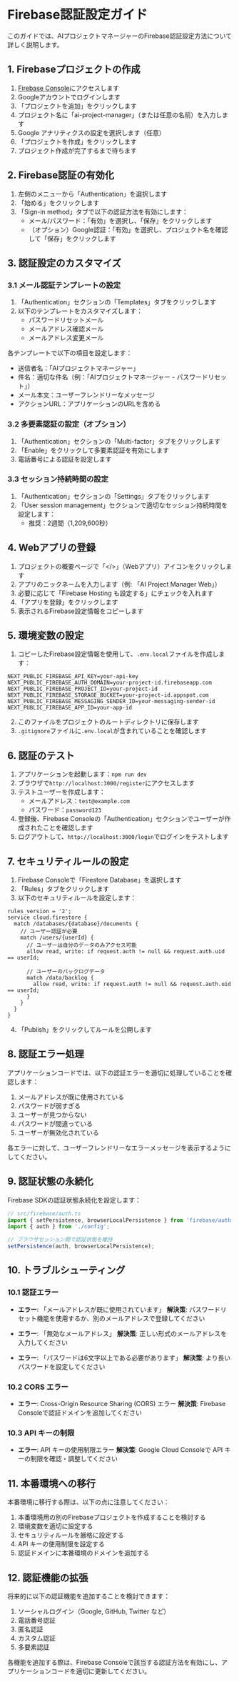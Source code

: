 # Firebase認証設定ガイド

このガイドでは、AIプロジェクトマネージャーのFirebase認証設定方法について詳しく説明します。

## 1. Firebaseプロジェクトの作成

1. [Firebase Console](https://console.firebase.google.com/)にアクセスします
2. Googleアカウントでログインします
3. 「プロジェクトを追加」をクリックします
4. プロジェクト名に「ai-project-manager」（または任意の名前）を入力します
5. Google アナリティクスの設定を選択します（任意）
6. 「プロジェクトを作成」をクリックします
7. プロジェクト作成が完了するまで待ちます

## 2. Firebase認証の有効化

1. 左側のメニューから「Authentication」を選択します
2. 「始める」をクリックします
3. 「Sign-in method」タブで以下の認証方法を有効にします：
   - メール/パスワード：「有効」を選択し、「保存」をクリックします
   - （オプション）Google認証：「有効」を選択し、プロジェクト名を確認して「保存」をクリックします

## 3. 認証設定のカスタマイズ

### 3.1 メール認証テンプレートの設定

1. 「Authentication」セクションの「Templates」タブをクリックします
2. 以下のテンプレートをカスタマイズします：
   - パスワードリセットメール
   - メールアドレス確認メール
   - メールアドレス変更メール

各テンプレートで以下の項目を設定します：
- 送信者名：「AIプロジェクトマネージャー」
- 件名：適切な件名（例：「AIプロジェクトマネージャー - パスワードリセット」）
- メール本文：ユーザーフレンドリーなメッセージ
- アクションURL：アプリケーションのURLを含める

### 3.2 多要素認証の設定（オプション）

1. 「Authentication」セクションの「Multi-factor」タブをクリックします
2. 「Enable」をクリックして多要素認証を有効にします
3. 電話番号による認証を設定します

### 3.3 セッション持続時間の設定

1. 「Authentication」セクションの「Settings」タブをクリックします
2. 「User session management」セクションで適切なセッション持続時間を設定します：
   - 推奨：2週間（1,209,600秒）

## 4. Webアプリの登録

1. プロジェクトの概要ページで「</>」（Webアプリ）アイコンをクリックします
2. アプリのニックネームを入力します（例: 「AI Project Manager Web」）
3. 必要に応じて「Firebase Hosting も設定する」にチェックを入れます
4. 「アプリを登録」をクリックします
5. 表示されるFirebase設定情報をコピーします

## 5. 環境変数の設定

1. コピーしたFirebase設定情報を使用して、`.env.local`ファイルを作成します：

```
NEXT_PUBLIC_FIREBASE_API_KEY=your-api-key
NEXT_PUBLIC_FIREBASE_AUTH_DOMAIN=your-project-id.firebaseapp.com
NEXT_PUBLIC_FIREBASE_PROJECT_ID=your-project-id
NEXT_PUBLIC_FIREBASE_STORAGE_BUCKET=your-project-id.appspot.com
NEXT_PUBLIC_FIREBASE_MESSAGING_SENDER_ID=your-messaging-sender-id
NEXT_PUBLIC_FIREBASE_APP_ID=your-app-id
```

2. このファイルをプロジェクトのルートディレクトリに保存します
3. `.gitignore`ファイルに`.env.local`が含まれていることを確認します

## 6. 認証のテスト

1. アプリケーションを起動します：`npm run dev`
2. ブラウザで`http://localhost:3000/register`にアクセスします
3. テストユーザーを作成します：
   - メールアドレス：`test@example.com`
   - パスワード：`password123`
4. 登録後、Firebase Consoleの「Authentication」セクションでユーザーが作成されたことを確認します
5. ログアウトして、`http://localhost:3000/login`でログインをテストします

## 7. セキュリティルールの設定

1. Firebase Consoleで「Firestore Database」を選択します
2. 「Rules」タブをクリックします
3. 以下のセキュリティルールを設定します：

```
rules_version = '2';
service cloud.firestore {
  match /databases/{database}/documents {
    // ユーザー認証が必要
    match /users/{userId} {
      // ユーザーは自分のデータのみアクセス可能
      allow read, write: if request.auth != null && request.auth.uid == userId;
      
      // ユーザーのバックログデータ
      match /data/backlog {
        allow read, write: if request.auth != null && request.auth.uid == userId;
      }
    }
  }
}
```

4. 「Publish」をクリックしてルールを公開します

## 8. 認証エラー処理

アプリケーションコードでは、以下の認証エラーを適切に処理していることを確認します：

1. メールアドレスが既に使用されている
2. パスワードが弱すぎる
3. ユーザーが見つからない
4. パスワードが間違っている
5. ユーザーが無効化されている

各エラーに対して、ユーザーフレンドリーなエラーメッセージを表示するようにしてください。

## 9. 認証状態の永続化

Firebase SDKの認証状態永続化を設定します：

```typescript
// src/firebase/auth.ts
import { setPersistence, browserLocalPersistence } from 'firebase/auth';
import { auth } from './config';

// ブラウザセッション間で認証状態を維持
setPersistence(auth, browserLocalPersistence);
```

## 10. トラブルシューティング

### 10.1 認証エラー

- **エラー**: 「メールアドレスが既に使用されています」
  **解決策**: パスワードリセット機能を使用するか、別のメールアドレスで登録してください

- **エラー**: 「無効なメールアドレス」
  **解決策**: 正しい形式のメールアドレスを入力してください

- **エラー**: 「パスワードは6文字以上である必要があります」
  **解決策**: より長いパスワードを設定してください

### 10.2 CORS エラー

- **エラー**: Cross-Origin Resource Sharing (CORS) エラー
  **解決策**: Firebase Consoleで認証ドメインを追加してください

### 10.3 API キーの制限

- **エラー**: API キーの使用制限エラー
  **解決策**: Google Cloud Consoleで API キーの制限を確認・調整してください

## 11. 本番環境への移行

本番環境に移行する際は、以下の点に注意してください：

1. 本番環境用の別のFirebaseプロジェクトを作成することを検討する
2. 環境変数を適切に設定する
3. セキュリティルールを厳格に設定する
4. API キーの使用制限を設定する
5. 認証ドメインに本番環境のドメインを追加する

## 12. 認証機能の拡張

将来的に以下の認証機能を追加することを検討できます：

1. ソーシャルログイン（Google, GitHub, Twitter など）
2. 電話番号認証
3. 匿名認証
4. カスタム認証
5. 多要素認証

各機能を追加する際は、Firebase Consoleで該当する認証方法を有効にし、アプリケーションコードを適切に更新してください。

